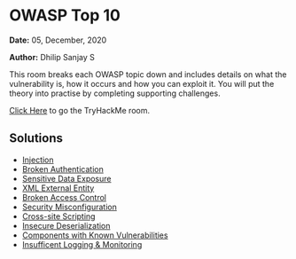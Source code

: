 # OWASP Top 10

**Date:** 05, December, 2020

**Author:** Dhilip Sanjay S

This room breaks each OWASP topic down and includes details on what the vulnerability is, how it occurs and how you can exploit it. You will put the theory into practise by completing supporting challenges.

[Click Here](https://tryhackme.com/room/owasptop10) to go the TryHackMe room.

## Solutions
- [Injection](Injection.md)
- [Broken Authentication](BrokenAuthentication.md)
- [Sensitive Data Exposure]()
- [XML External Entity]()
- [Broken Access Control]()
- [Security Misconfiguration]()
- [Cross-site Scripting]()
- [Insecure Deserialization]()
- [Components with Known Vulnerabilities]()
- [Insufficent Logging & Monitoring]()